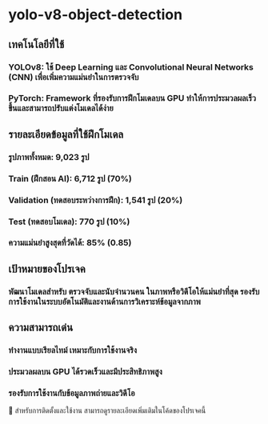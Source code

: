 # yolo-v8-object-detection
## เทคโนโลยีที่ใช้
### YOLOv8: ใช้ Deep Learning และ Convolutional Neural Networks (CNN) เพื่อเพิ่มความแม่นยำในการตรวจจับ
### PyTorch: Framework ที่รองรับการฝึกโมเดลบน GPU ทำให้การประมวลผลเร็วขึ้นและสามารถปรับแต่งโมเดลได้ง่าย
## รายละเอียดข้อมูลที่ใช้ฝึกโมเดล
### รูปภาพทั้งหมด: 9,023 รูป
### Train (ฝึกสอน AI): 6,712 รูป (70%)
### Validation (ทดสอบระหว่างการฝึก): 1,541 รูป (20%)
### Test (ทดสอบโมเดล): 770 รูป (10%)
### ความแม่นยำสูงสุดที่วัดได้: 85% (0.85)
## เป้าหมายของโปรเจค
### พัฒนาโมเดลสำหรับ ตรวจจับและนับจำนวนคน ในภาพหรือวิดีโอให้แม่นยำที่สุด รองรับการใช้งานในระบบอัตโนมัติและงานด้านการวิเคราะห์ข้อมูลจากภาพ
## ความสามารถเด่น
### ทำงานแบบเรียลไทม์ เหมาะกับการใช้งานจริง
### ประมวลผลบน GPU ได้รวดเร็วและมีประสิทธิภาพสูง
### รองรับการใช้งานกับข้อมูลภาพถ่ายและวิดีโอ

📌 สำหรับการติดตั้งและใช้งาน สามารถดูรายละเอียดเพิ่มเติมในโค้ดของโปรเจคนี้
